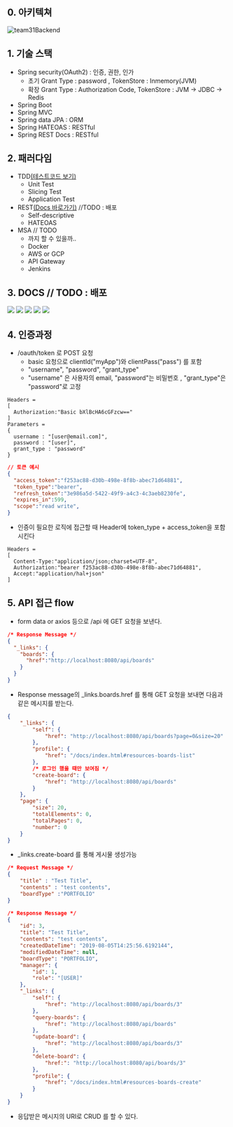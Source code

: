 ## 0. 아키텍쳐

![team31Backend](src/main/resources/static/team31Backend.jpg)



## 1. 기술 스택

- Spring security(OAuth2) : 인증, 권한, 인가
  - 초기 Grant Type : password , TokenStore : Inmemory(JVM)
  - 확장 Grant Type : Authorization Code, TokenStore : JVM -> JDBC -> Redis 
- Spring Boot
- Spring MVC
- Spring data JPA : ORM
- Spring HATEOAS : RESTful
- Spring REST Docs : RESTful



## 2. 패러다임

- TDD[(테스트코드 보기)](/src/test/java/me/jjeda/houseserver/boards/BoardControllerTest.java)
  - Unit Test
  - Slicing Test
  - Application Test
- REST[(Docs 바로가기)](/static/docs/index.html) //TODO : 배포
  - Self-descriptive
  - HATEOAS
- MSA // TODO
  - 까지 할 수 있을까..
  - Docker
  - AWS or GCP
  - API Gateway
  - Jenkins

## 3. DOCS //  TODO : 배포
![](src/main/resources/static/docs/docs1.png)
![](src/main/resources/static/docs/docs3.png)
![](src/main/resources/static/docs/docs6.png)
![](src/main/resources/static/docs/docs7.png)
![](src/main/resources/static/docs/docs9.png)

## 4. 인증과정
- /oauth/token 로 POST 요청
  - basic 요청으로 clientId("myApp")와 clientPass("pass") 를 포함
  - "username", "password", "grant_type"
  - "username" 은 사용자의 email, "password"는 비밀번호 , "grant_type"은 "password"로 고정
```http request
Headers =
[
  Authorization:"Basic bXlBcHA6cGFzcw=="
]
Parameters =
{
  username : "[user@email.com]", 
  password : "[user]", 
  grant_type : "password"
}
```
  
```json
// 토큰 예시
{ 
  "access_token":"f253ac88-d30b-498e-8f8b-abec71d64881",
  "token_type":"bearer",
  "refresh_token":"3e986a5d-5422-49f9-a4c3-4c3aeb8230fe",
  "expires_in":599,
  "scope":"read write",
}
```

- 인증이 필요한 로직에 접근할 때 Header에 token_type + access_token을 포함시킨다
```http request
Headers =
[
  Content-Type:"application/json;charset=UTF-8", 
  Authorization:"bearer f253ac88-d30b-498e-8f8b-abec71d64881", 
  Accept:"application/hal+json"
]
``` 

## 5. API 접근 flow
- form data or axios 등으로 /api 에 GET 요청을 보낸다.
```json
/* Response Message */
{
  "_links": {
    "boards": {
      "href":"http://localhost:8080/api/boards"
    }
  }
}
```
- Response message의 _links.boards.href 를 통해 GET 요청을 보내면 다음과 같은 메시지를 받는다.
```json
{
    "_links": {
        "self": {
            "href": "http://localhost:8080/api/boards?page=0&size=20"
        },
        "profile": {
            "href": "/docs/index.html#resources-boards-list"
        },
        /* 로그인 했을 때만 보여짐 */
        "create-board": {
            "href": "http://localhost:8080/api/boards"
        }
    },
    "page": {
        "size": 20,
        "totalElements": 0,
        "totalPages": 0,
        "number": 0
    }
}
```
- _links.create-board 를 통해 게시물 생성가능
```json
/* Request Message */
{
	"title" : "Test Title",
	"contents" : "test contents",
	"boardType" :"PORTFOLIO"
}
```
```json
/* Response Message */
{
    "id": 3,
    "title": "Test Title",
    "contents": "test contents",
    "createdDateTime": "2019-08-05T14:25:56.6192144",
    "modifiedDateTime": null,
    "boardType": "PORTFOLIO",
    "manager": {
        "id": 1,
        "role": "[USER]"
    },
    "_links": {
        "self": {
            "href": "http://localhost:8080/api/boards/3"
        },
        "query-boards": {
            "href": "http://localhost:8080/api/boards"
        },
        "update-board": {
            "href": "http://localhost:8080/api/boards/3"
        },
        "delete-board": {
            "href:": "http://localhost:8080/api/boards/3"
        },
        "profile": {
            "href": "/docs/index.html#resources-boards-create"
        }
    }
}
```
- 응답받은 메시지의 URI로 CRUD 를 할 수 있다.
